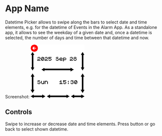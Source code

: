 # App Name

Datetime Picker allows to swipe along the bars to select date and time elements, e.g. for the datetime of Events in the Alarm App.  As a standalone app, it allows to see the weekday of a given date and, once a datetime is selected, the number of days and time between that datetime and now.

Screenshot: ![datetime with swipe controls](screenshot.png)

## Controls

Swipe to increase or decrease date and time elements.  Press button or go back to select shown datetime.
